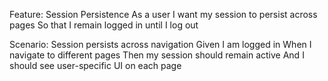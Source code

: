 Feature: Session Persistence
  As a user
  I want my session to persist across pages
  So that I remain logged in until I log out

Scenario: Session persists across navigation
  Given I am logged in
  When I navigate to different pages
  Then my session should remain active
  And I should see user-specific UI on each page
